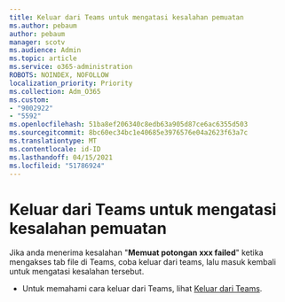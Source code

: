 ```yaml
---
title: Keluar dari Teams untuk mengatasi kesalahan pemuatan
ms.author: pebaum
author: pebaum
manager: scotv
ms.audience: Admin
ms.topic: article
ms.service: o365-administration
ROBOTS: NOINDEX, NOFOLLOW
localization_priority: Priority
ms.collection: Adm_O365
ms.custom:
- "9002922"
- "5592"
ms.openlocfilehash: 51ba8ef206340c8edb63a905d87ce6ac6355d503
ms.sourcegitcommit: 8bc60ec34bc1e40685e3976576e04a2623f63a7c
ms.translationtype: MT
ms.contentlocale: id-ID
ms.lasthandoff: 04/15/2021
ms.locfileid: "51786924"
---
```

# <a name="sign-out-of-teams-to-resolve-loading-chunk-error"></a>Keluar dari Teams untuk mengatasi kesalahan pemuatan

Jika anda menerima kesalahan "**Memuat potongan xxx failed**" ketika mengakses tab file di Teams, coba keluar dari teams, lalu masuk kembali untuk mengatasi kesalahan tersebut.

- Untuk memahami cara keluar dari Teams, lihat [Keluar dari Teams](https://support.microsoft.com/en-ie/office/sign-out-of-teams-a6d76e69-e1dd-4bc4-8e5f-04ba48384487).
